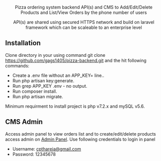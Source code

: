 <p align="center">Pizza ordering system backend API(s) and CMS to Add/Edit/Delete Products and List/View Orders by the phone number of users</p>

<p align="center">
	API(s) are shared using secured HTTPS network and build on laravel framework which can be scaleable to an enterprise level
</p>

## Installation

Clone directory in your using command git clone https://github.com/gags1405/pizza-backend.git and the hit following commands:

- Create a .env file without an APP_KEY= line..
- Run php artisan key:generate.
- Run grep APP_KEY .env - no output.
- Run composer install.
- Run php artisan migrate.

Minimum requirment to install project is php v7.2.x and mySQL v5.6.

## CMS Admin

Access admin panel to view orders list and to create/edit/delete products access admin on [Admin Panel](https://pizza.intellemind.com/pizza/public/admin). Use following credentials to login in panel

- Username: cpthareja@gmail.com
- Password: 12345678